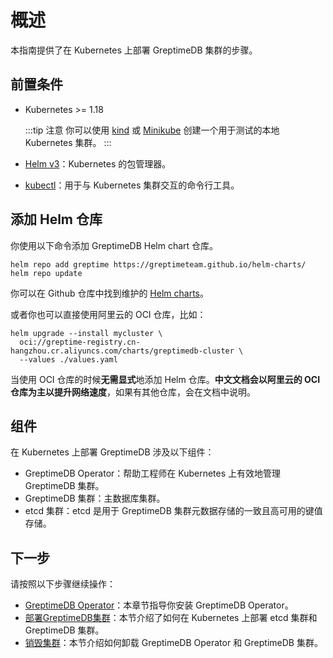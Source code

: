 # 概述

本指南提供了在 Kubernetes 上部署 GreptimeDB 集群的步骤。

## 前置条件

- Kubernetes >= 1.18

  :::tip 注意
  你可以使用 [kind](https://kind.sigs.k8s.io/docs/user/quick-start/) 或 [Minikube](https://minikube.sigs.k8s.io/docs/start/) 创建一个用于测试的本地 Kubernetes 集群。
  :::

- [Helm v3](https://helm.sh/docs/intro/install/)：Kubernetes 的包管理器。

- [kubectl](https://kubernetes.io/docs/tasks/tools/#kubectl)：用于与 Kubernetes 集群交互的命令行工具。

## 添加 Helm 仓库

你使用以下命令添加 GreptimeDB Helm chart 仓库。

```shell
helm repo add greptime https://greptimeteam.github.io/helm-charts/
helm repo update
```

你可以在 Github 仓库中找到维护的 [Helm charts](https://github.com/GreptimeTeam/helm-charts)。

或者你也可以直接使用阿里云的 OCI 仓库，比如：

```shell
helm upgrade --install mycluster \
  oci://greptime-registry.cn-hangzhou.cr.aliyuncs.com/charts/greptimedb-cluster \
  --values ./values.yaml
```

当使用 OCI 仓库的时候**无需显式**地添加 Helm 仓库。**中文文档会以阿里云的 OCI 仓库为主以提升网络速度**，如果有其他仓库，会在文档中说明。

## 组件

在 Kubernetes 上部署 GreptimeDB 涉及以下组件：

- GreptimeDB Operator：帮助工程师在 Kubernetes 上有效地管理 GreptimeDB 集群。
- GreptimeDB 集群：主数据库集群。
- etcd 集群：etcd 是用于 GreptimeDB 集群元数据存储的一致且高可用的键值存储。

## 下一步

请按照以下步骤继续操作：

- [GreptimeDB Operator](greptimedb-operator.md)：本章节指导你安装 GreptimeDB Operator。
- [部署GreptimeDB集群](deploy-greptimedb-cluster.md)：本节介绍了如何在 Kubernetes 上部署 etcd 集群和 GreptimeDB 集群。
- [销毁集群](destroy-cluster.md)：本节介绍如何卸载 GreptimeDB Operator 和 GreptimeDB 集群。
